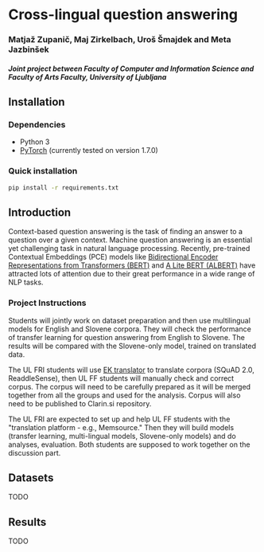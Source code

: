 # Cross-lingual question answering
### Matjaž Zupanič, Maj Zirkelbach, Uroš Šmajdek and Meta Jazbinšek
##### Joint project between Faculty of Computer and Information Science and Faculty of Arts Faculty, University of Ljubljana

## Installation

### Dependencies 
- Python 3
- [PyTorch](https://pytorch.org/) (currently tested on version 1.7.0)

### Quick installation
```bash
pip install -r requirements.txt
```

## Introduction
Context-based question  answering is the task of finding an answer to a question over a given context.
	Machine question answering is an essential yet challenging task in natural language processing. Recently, pre-trained Contextual Embeddings (PCE) models like [Bidirectional Encoder Representations from Transformers (BERT)](https://arxiv.org/abs/1810.04805) and [A Lite BERT (ALBERT)](https://arxiv.org/pdf/1909.11942.pdf) have attracted lots of attention due to their great performance in a wide range of NLP tasks.

### Project Instructions
Students will jointly work on dataset preparation and then use multilingual models for English and Slovene corpora. They will check the performance of transfer learning for question answering from English to Slovene. The results will be compared with the Slovene-only model, trained on translated data.


The UL FRI students will use [EK translator](https://ec.europa.eu/cefdigital/wiki/display/CEFDIGITAL/eTranslation) to translate corpora (SQuAD 2.0, ReaddleSense), then UL FF students will manually check and correct corpus. The corpus will need to be carefully prepared as it will be merged together from all the groups and used for the analysis. Corpus will also need to be published to Clarin.si repository.


The UL FRI are expected to set up and help UL FF students with the "translation platform - e.g., Memsource." Then they will build models (transfer learning, multi-lingual models, Slovene-only models) and do analyses, evaluation. Both students are supposed to work together on the discussion part.

## Datasets

TODO

## Results

TODO
